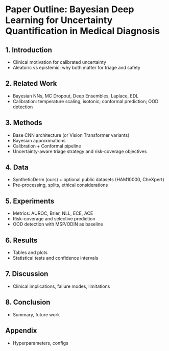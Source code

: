 # Paper Outline: Bayesian Deep Learning for Uncertainty Quantification in Medical Diagnosis

## 1. Introduction
- Clinical motivation for calibrated uncertainty
- Aleatoric vs epistemic: why both matter for triage and safety

## 2. Related Work
- Bayesian NNs, MC Dropout, Deep Ensembles, Laplace, EDL
- Calibration: temperature scaling, isotonic; conformal prediction; OOD detection

## 3. Methods
- Base CNN architecture (or Vision Transformer variants)
- Bayesian approximations
- Calibration + Conformal pipeline
- Uncertainty-aware triage strategy and risk-coverage objectives

## 4. Data
- SyntheticDerm (ours) + optional public datasets (HAM10000, CheXpert)
- Pre-processing, splits, ethical considerations

## 5. Experiments
- Metrics: AUROC, Brier, NLL, ECE, ACE
- Risk–coverage and selective prediction
- OOD detection with MSP/ODIN as baseline

## 6. Results
- Tables and plots
- Statistical tests and confidence intervals

## 7. Discussion
- Clinical implications, failure modes, limitations

## 8. Conclusion
- Summary, future work

## Appendix
- Hyperparameters, configs
